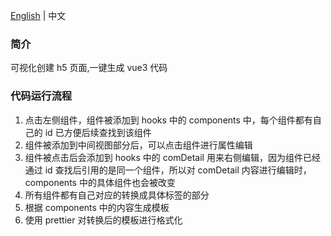 [English](./README.en.md) | 中文

### 简介

可视化创建 h5 页面,一键生成 vue3 代码

### 代码运行流程

1. 点击左侧组件，组件被添加到 hooks 中的 components 中，每个组件都有自己的 id 已方便后续查找到该组件
2. 组件被添加到中间视图部分后，可以点击组件进行属性编辑
3. 组件被点击后会添加到 hooks 中的 comDetail 用来右侧编辑，因为组件已经通过 id 查找后引用的是同一个组件，所以对 comDetail 内容进行编辑时，components 中的具体组件也会被改变
4. 所有组件都有自己对应的转换成具体标签的部分
5. 根据 components 中的内容生成模板
6. 使用 prettier 对转换后的模板进行格式化
